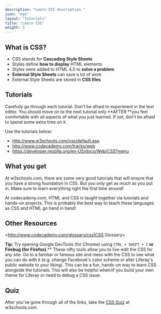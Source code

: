 ```yaml
---
description: "Learn CSS description."
icon: "eye"
layout: "tutorials"
title: "Learn CSS"
weight: 3
---
```


<article id="whatIsCSS">

## What is CSS?

- CSS stands for **Cascading Style Sheets**
- Styles define **how to display** HTML elements
- Styles were added to HTML 4.0 to **solve a problem**
- **External Style Sheets** can save a lot of work
- External Style Sheets are stored in **CSS files**


</article>

<article id="tutorials">

## Tutorials

Carefully go through each tutorial. Don't be afraid to experiment in the text editor. You should move on to the next tutorial only **AFTER **you feel comfortable with all aspects of what you just learned. If not, don't be afraid to spend some extra time on it.

Use the tutorials below:

- <http://www.w3schools.com/css/default.asp>
- <http://www.codecademy.com/tracks/web>
- <https://developer.mozilla.org/en-US/docs/Web/CSS?menu>

</article>

<article id="whatYouGet">

## What you get

At w3schools.com, there are some very good tutorials that will ensure that you have a strong foundation in CSS. But you only get as much as you put in. Make sure to learn everything right the first time around!

At codecademy.com, HTML and CSS is taught together via tutorials and hands-on projects. This is probably the best way to teach these languages as CSS and HTML go hand in hand!

</article>

<article id="otherResources">

## Other Resources

<http://www.codecademy.com/glossary/css|CSS Glossary>

**Tip:** Try opening Google DevTools (for Chrome) using `CTRL + SHIFT + I` **or Firebug (for Firefox)**.** These nifty tools allow you to live-edit the CSS for any site. Go to a familiar or famous site and mess with the CSS to see what you can do with it (e.g. change Facebook's color scheme or alter Liferay's public website to your liking). This can be a fun, hands-on way to learn CSS alongside the tutorials. This will also be helpful when/if you build your own theme for Liferay or need to debug a CSS issue.

</article>

<article id="quiz">

## Quiz

After you've gone through all of the links, take the [CSS Quiz](http://www.w3schools.com/css/css_quiz.asp) at w3schools.com.

</article>